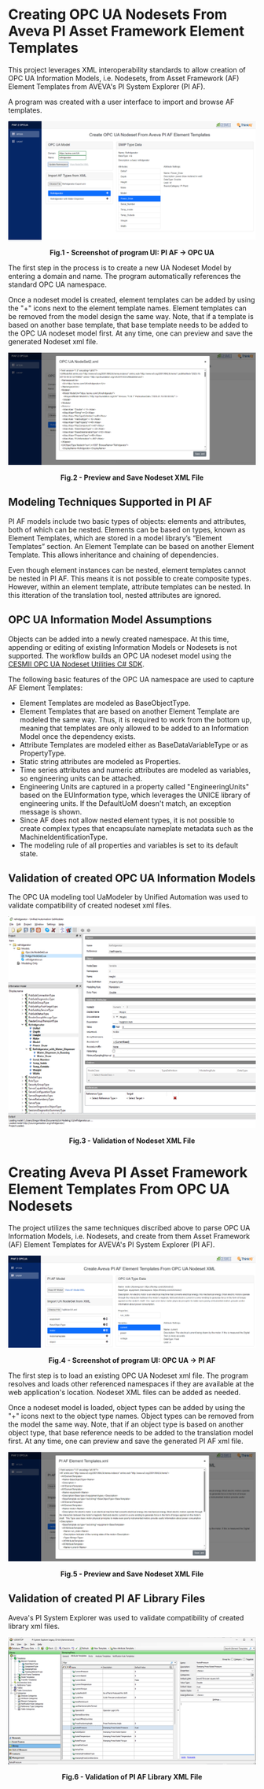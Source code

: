 # Creating OPC UA Nodesets From Aveva PI Asset Framework Element Templates

This project leverages XML interoperability standards to allow creation of OPC UA Information Models, i.e. Nodesets, from Asset Framework (AF) Element Templates from AVEVA's PI System Explorer (PI AF). 

A program was created with a user interface to import and browse AF templates.

![Screenshot](./images/af2ua_screenshot.png)
<p align = "center"><b>Fig.1 - Screenshot of program UI: PI AF -> OPC UA</b></p>

The first step in the process is to create a new UA Nodeset Model by entering a domain and name. The program automatically references the standard OPC UA namespace. 

Once a nodeset model is created, element templates can be added by using the "+" icons next to the element template names. Element templates can be removed from the model design the same way. Note, that if a template is based on another base template, that base template needs to be added to the OPC UA nodeset model first. At any time, one can preview and save the generated Nodeset xml file. 

![Screenshot](./images/af2ua_nodeset_preview_screenshot.png)
<p align = "center"><b>Fig.2 - Preview and Save Nodeset XML File</b></p>

## Modeling Techniques Supported in PI AF 

PI AF models include two basic types of objects: elements and attributes, both of which can be nested. Elements can be based on types, known as Element Templates, which are stored in a model library’s “Element Templates” section. An Element Template can be based on another Element Template. This allows inheritance and chaining of dependencies.

Even though element instances can be nested, element templates cannot be nested in PI AF. This means it is not possible to create composite types. However, within an element template, attribute templates can be nested. In this itteration of the translation tool, nested attributes are ignored.

## OPC UA Information Model Assumptions

Objects can be added into a newly created namespace. At this time, appending or editing of existing Information Models or Nodesets is not supported. The workflow builds an OPC UA nodeset model using the [CESMII OPC UA Nodeset Utilities C# SDK](https://github.com/cesmii/CESMII-NodeSet-Utilities).

The following basic features of the OPC UA namespace are used to capture AF Element Templates:

- Element Templates are modeled as BaseObjectType.
- Element Templates that are based on another Element Template are modeled the same way. Thus, it is required to work from the bottom up, meaning that templates are only allowed to be added to an Information Model once the dependency exists.
- Attribute Templates are modeled either as BaseDataVariableType or as PropertyType.
- Static string attributes are modeled as Properties.
- Time series attributes and numeric attributes are modeled as variables, so engineering units can be attached.
- Engineering Units are captured in a property called "EngineeringUnits" based on the EUInformation type, which leverages the UNICE library of engineering units. If the DefaultUoM doesn't match, an exception message is shown.
- Since AF does not allow nested element types, it is not possible to create complex types that encapsulate nameplate metadata such as the MachineIdentificationType.
- The modeling rule of all properties and variables is set to its default state.

## Validation of created OPC UA Information Models

The OPC UA modeling tool UaModeler by Unified Automation was used to validate compatibility of created nodeset xml files.

![Screenshot](./images/20220715_01_fridge_import.png)
<p align = "center"><b>Fig.3 - Validation of Nodeset XML File</b></p>



# Creating Aveva PI Asset Framework Element Templates From OPC UA Nodesets

The project utilizes the same techniques discribed above to parse OPC UA Information Models, i.e. Nodesets, and create from them Asset Framework (AF) Element Templates for AVEVA's PI System Explorer (PI AF). 

![Screenshot](./images/ua2af_screenshot.png)
<p align = "center"><b>Fig.4 - Screenshot of program UI: OPC UA -> PI AF</b></p>

The first step is to load an existing OPC UA Nodeset xml file. The program resolves and loads other referenced namespaces if they are available at the web application's location. Nodeset XML files can be added as needed. 

Once a nodeset model is loaded, object types can be added by using the "+" icons next to the object type names. Object types can be removed from the model the same way. Note, that if an object type is based on another object type, that base reference needs to be added to the translation model first. At any time, one can preview and save the generated PI AF xml file. 

![Screenshot](./images/ua2af_xml_preview_screenshot.png)
<p align = "center"><b>Fig.5 - Preview and Save Nodeset XML File</b></p>


## Validation of created PI AF Library Files

Aveva's PI System Explorer was used to validate compatibility of created library xml files.

![Screenshot](./images/press_import.png)
<p align = "center"><b>Fig.6 - Validation of PI AF Library XML File</b></p>



